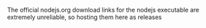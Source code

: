 The official nodejs.org download links for the nodejs executable are extremely unreliable, so hosting them here as releases

